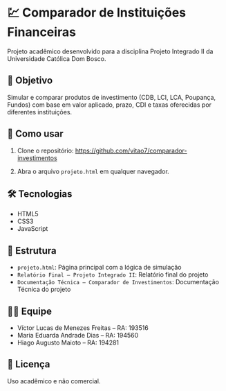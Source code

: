 # 💹 Comparador de Instituições Financeiras

Projeto acadêmico desenvolvido para a disciplina Projeto Integrado II da Universidade Católica Dom Bosco.

## 🎯 Objetivo
Simular e comparar produtos de investimento (CDB, LCI, LCA, Poupança, Fundos) com base em valor aplicado, prazo, CDI e taxas oferecidas por diferentes instituições.

## 🚀 Como usar
1. Clone o repositório:
https://github.com/vitao7/comparador-investimentos

3. Abra o arquivo `projeto.html` em qualquer navegador.

## 🛠️ Tecnologias
- HTML5
- CSS3
- JavaScript

## 📁 Estrutura
- `projeto.html`: Página principal com a lógica de simulação
- `Relatório Final – Projeto Integrado II`: Relatório final do projeto
- `Documentação Técnica — Comparador de Investimentos`: Documentação Técnica do projeto

## 👨‍💻 Equipe
- Víctor Lucas de Menezes Freitas – RA: 193516  
- Maria Eduarda Andrade Dias – RA: 194560  
- Hiago Augusto Maioto – RA: 194281

## 📄 Licença
Uso acadêmico e não comercial.
